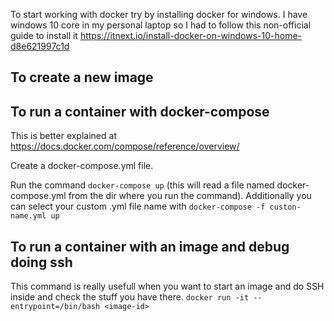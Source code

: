 To start working with docker try by installing docker for windows. I have windows 10 core in my personal laptop so I had to follow this non-official guide to install it https://itnext.io/install-docker-on-windows-10-home-d8e621997c1d 

## To create a new image 



## To run a container with docker-compose

This is better explained at https://docs.docker.com/compose/reference/overview/

Create a docker-compose.yml file.

Run the command ```docker-compose up``` (this will read a file named docker-compose.yml from the dir where you run the command). Additionally you can select your custom .yml file name with ```docker-compose -f custon-name.yml up```

## To run a container with an image and debug doing ssh 

This command is really usefull when you want to start an image and do SSH inside and check the stuff you have there.  ```docker run -it --entrypoint=/bin/bash <image-id>```
